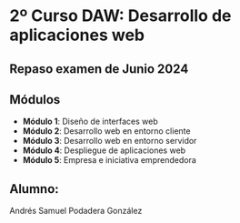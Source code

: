 # 2º Curso DAW: Desarrollo de aplicaciones web

## Repaso examen de Junio 2024

## Módulos

- **Módulo 1**: Diseño de interfaces web
- **Módulo 2**: Desarrollo web en entorno cliente
- **Módulo 3**: Desarrollo web en entorno servidor
- **Módulo 4**: Despliegue de aplicaciones web
- **Módulo 5**: Empresa e iniciativa emprendedora

## Alumno:

Andrés Samuel Podadera González
